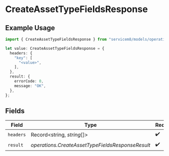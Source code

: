 # CreateAssetTypeFieldsResponse

## Example Usage

```typescript
import { CreateAssetTypeFieldsResponse } from "servicem8/models/operations";

let value: CreateAssetTypeFieldsResponse = {
  headers: {
    "key": [
      "<value>",
    ],
  },
  result: {
    errorCode: 0,
    message: "OK",
  },
};
```

## Fields

| Field                                            | Type                                             | Required                                         | Description                                      |
| ------------------------------------------------ | ------------------------------------------------ | ------------------------------------------------ | ------------------------------------------------ |
| `headers`                                        | Record<string, *string*[]>                       | :heavy_check_mark:                               | N/A                                              |
| `result`                                         | *operations.CreateAssetTypeFieldsResponseResult* | :heavy_check_mark:                               | N/A                                              |